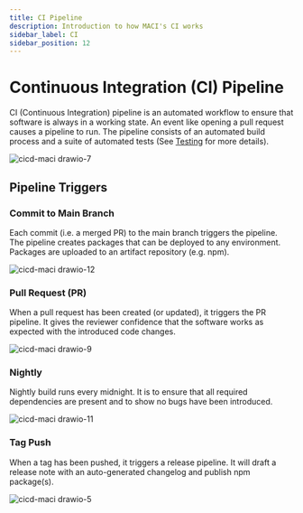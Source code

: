 ```yaml
---
title: CI Pipeline
description: Introduction to how MACI's CI works
sidebar_label: CI
sidebar_position: 12
---
```


# Continuous Integration (CI) Pipeline

CI (Continuous Integration) pipeline is an automated workflow to ensure that software is always in a working state. An event like opening a pull request causes a pipeline to run. The pipeline consists of an automated build process and a suite of automated tests (See [Testing](https://pse.dev/docs/testing) for more details).

![cicd-maci drawio-7](https://user-images.githubusercontent.com/1610146/185962260-091cd952-5444-44f3-89e3-be64e81d4c21.png)

## Pipeline Triggers

### Commit to Main Branch

Each commit (i.e. a merged PR) to the main branch triggers the pipeline. The pipeline creates packages that can be deployed to any environment. Packages are uploaded to an artifact repository (e.g. npm).

![cicd-maci drawio-12](https://user-images.githubusercontent.com/1610146/183404579-8bcb76fe-34b6-4748-a5ae-e2e4b010bd86.png)

### Pull Request (PR)

When a pull request has been created (or updated), it triggers the PR pipeline. It gives the reviewer confidence that the software works as expected with the introduced code changes.

![cicd-maci drawio-9](https://user-images.githubusercontent.com/1610146/183391880-d3a20f29-2708-4d72-988d-4781c0396e48.png)

### Nightly

Nightly build runs every midnight. It is to ensure that all required dependencies are present and to show no bugs have been introduced.

![cicd-maci drawio-11](https://user-images.githubusercontent.com/1610146/183404455-cc2aaace-fe52-40f4-b5e4-3c852c5ff516.png)

### Tag Push

When a tag has been pushed, it triggers a release pipeline. It will draft a release note with an auto-generated changelog and publish npm package(s).

![cicd-maci drawio-5](https://user-images.githubusercontent.com/1610146/185958513-51dadaf1-7f72-404b-b482-149b91edcaab.png)
